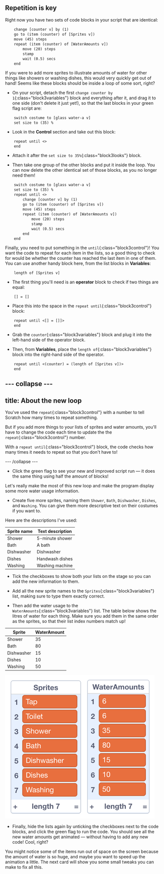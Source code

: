 ## Repetition is key

Right now you have two sets of code blocks in your script that are identical:

```blocks3
    change [counter v] by (1)
    go to (item (counter) of [Sprites v])
    move (45) steps
    repeat (item (counter) of [WaterAmounts v])
        move (20) steps
        stamp
        wait (0.5) secs
    end
```

If you were to add more sprites to illustrate amounts of water for other things like showers or washing dishes, this would very quickly get out of hand! Seems like these blocks should be inside a loop of some sort, right?

+ On your script, detach the first `change counter by 1`{:class="block3variables"} block and everything after it, and drag it to one side (don't delete it just yet!), so that the last blocks in your green flag script are:

```blocks3
    switch costume to [glass water-a v]
    set size to (35) %
```

+ Look in the **Control** section and take out this block:

```blocks3
    repeat until <>
    end
```

+ Attach it after the `set size to 35%`{:class="block3looks"} block.

+ Then take one group of the other blocks and put it inside the loop. You can now delete the other identical set of those blocks, as you no longer need them!

```blocks3
    switch costume to [glass water-a v]
    set size to (35) %
    repeat until <>
        change [counter v] by (1)
        go to (item (counter) of [Sprites v])
        move (45) steps
        repeat (item (counter) of [WaterAmounts v])
            move (20) steps
            stamp
            wait (0.5) secs
        end
    end
```

Finally, you need to put something in the `until`{:class="block3control"}! You want the code to repeat for each item in the lists, so a good thing to check for would be whether the counter has reached the last item in one of them. You can use another handy block here, from the list blocks in **Variables**:

```blocks3
    length of [Sprites v]
```

+ The first thing you'll need is an **operator** block to check if two things are equal:

```blocks3
    [] = []
```

+ Place this into the space in the `repeat until`{:class="block3control"} block:

```blocks3
    repeat until <[] = []]>
    end
```

+ Grab the `counter`{:class="block3variables"} block and plug it into the left-hand side of the operator block.

+ Then, from **Variables**, place the `length of`{:class="block3variables"} block into the right-hand side of the operator.

```blocks3
    repeat until <(counter) = (length of [Sprites v])>
    end
```

--- collapse ---
---
title: About the new loop
---

You've used the `repeat`{:class="block3control"} with a number to tell Scratch how many times to repeat something. 

But if you add more things to your lists of sprites and water amounts, you'll have to change the code each time to update the the `repeat`{:class="block3control"} number. 

With a `repeat until`{:class="block3control"} block, the code checks how many times it needs to repeat so that you don't have to!

--- /collapse ---

+ Click the green flag to see your new and improved script run — it does the same thing using half the amount of blocks!

Let's really make the most of this new loop and make the program display some more water usage information.

+ Create five more sprites, naming them `Shower`, `Bath`, `Dishwasher`, `Dishes`, and `Washing`. You can give them more descriptive text on their costumes if you want to.

Here are the descriptions I've used:

| Sprite name | Text description | 
|-----|-------|
| Shower | 5-minute shower |
| Bath | A bath |
| Dishwasher | Dishwasher |
| Dishes | Handwash dishes|
| Washing | Washing machine |

+ Tick the checkboxes to show both your lists on the stage so you can add the new information to them.

+ Add all the new sprite names to the `Sprites`{:class="block3variables"} list, making sure to type them exactly correct.

+ Then add the water usage to the `WaterAmounts`{:class="block3variables"} list. The table below shows the litres of water for each thing. Make sure you add them in the same order as the sprites, so that their list index numbers match up!

| Sprite | WaterAmount | 
|-----|-------|
| Shower | 35 |
| Bath | 80 |
| Dishwasher | 15 |
| Dishes | 10|
| Washing | 50 |

![The two lists full of water data](images/finalDataLists.png)

+ Finally, hide the lists again by unticking the checkboxes next to the code blocks, and click the green flag to run the code. You should see all the new water amounts get animated — without having to add any new code! Cool, right?

You might notice some of the items run out of space on the screen because the amount of water is so huge, and maybe you want to speed up the animation a little. The next card will show you some small tweaks you can make to fix all this.
